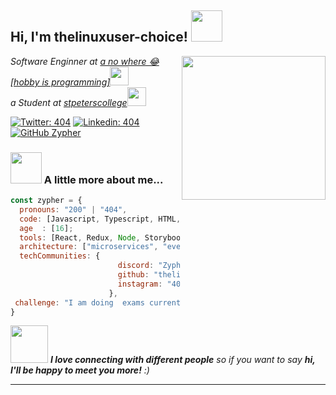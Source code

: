 <h2> Hi, I'm thelinuxuser-choice! <img src="https://media.tenor.com/images/70121dec0b5bb518edaa0be7f17ed273/tenor.gif" width="50"></h2>
<img align='right' src="https://i.postimg.cc/50DkWC5c/ico.png" width="230">
<p><em>Software Enginner at <a href="#">a no where 😂 [hobby is programming]</a><img src="https://media.tenor.com/images/64bad75af8a169ead8f3b5308e057699/tenor.gif" width="30"></br> a Student at <a href="https://www.stpeterscollege.lk/">stpeterscollege</a><img src="https://media.tenor.com/images/3c67b2b63dd01036b8d44da55294e25f/tenor.gif" width="30"> 
</em></p>

[![Twitter: 404](https://img.shields.io/twitter/follow/404?style=social)](https://twitter.com/)
[![Linkedin: 404](https://img.shields.io/badge/-404-blue?style=flat-square&logo=Linkedin&logoColor=white&link=https://www.linkedin.com/)](https://www.linkedin.com/)
[![GitHub Zypher](https://img.shields.io/github/followers/thelinuxuser-choice?label=follow&style=social)](https://github.com/thelinuxuser-choice)


### <img src="https://media.giphy.com/media/VgCDAzcKvsR6OM0uWg/giphy.gif" width="50"> A little more about me...  

```javascript
const zypher = {
  pronouns: "200" | "404",
  code: [Javascript, Typescript, HTML, CSS, c#, Python, Java],
  age  : [16];
  tools: [React, Redux, Node, Storybook, Styled-Components, Jest, Docker],
  architecture: ["microservices", "event-driven", "design system pattern"],
  techCommunities: {
                        discord: "Zypher#8062",
                        github: "thelinuxuser-choice",
                        instagram: "404 not found"
                      },
 challenge: "I am doing  exams currently -_-"
}
```

<img src="https://chemnitzer.linux-tage.de/2017/static/img/box/tuxel.gif" width="60"> <em><b>I love connecting with different people</b> so if you want to say <b>hi, I'll be happy to meet you more!</b> :)</em>

---
